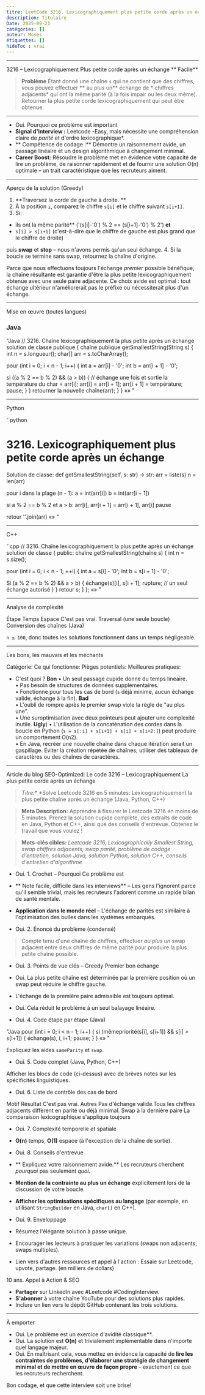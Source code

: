 ```yaml
---
titre: LeetCode 3216. Lexicographiquement plus petite corde après un échange -
description: Titulaire
Date: 2025-09-21
catégories: []
auteur: Moses
étiquettes: []
hideToc : vrai
---
```

---

3216 – Lexicographiquement Plus petite corde après un échange
** Facile**

> **Problème**
> Étant donné une chaîne `s` qui ne contient que des chiffres, vous pouvez effectuer ** au plus un** échange de * chiffres adjacents* qui ont la même parité (à la fois impair ou les deux même).
> Retourner la plus petite corde lexicographiquement qui peut être obtenue.

---

- Oui. Pourquoi ce problème est important
- **Signal d'interview :** Leetcode -Easy, mais nécessite une compréhension claire de *parité* et d'ordre lexicographique*.
- ** Compétence de codage :** Démontre un raisonnement avide, un passage linéaire et un design algorithmique à changement minimal.
- **Career Boost:** Résoudre le problème met en évidence votre capacité de lire un problème, de raisonner rapidement et de fournir une solution O(n) optimale – un trait caractéristique que les recruteurs aiment.

---

Aperçu de la solution (Greedy)

1. **Traversez la corde de gauche à droite. **
2. À la position `i`, comparez le chiffre `s[i]` et le chiffre suivant `s[i+1]`.
3. Si:
* ils ont la même parité** ('(s[i]-'0') % 2 == (s[i+1]-'0') % 2') **et**
* `s[i] > s[i+1]` (c'est-à-dire que le chiffre de gauche est plus grand que le chiffre de droite)

puis **swap** et **stop** – nous n'avons permis qu'un seul échange.
4. Si la boucle se termine sans swap, retournez la chaîne d'origine.

Parce que nous effectuons toujours l'échange *premier* possible bénéfique, la chaîne résultante est garantie d'être la plus petite lexicographiquement obtenue avec une seule paire adjacente. Ce choix avide est optimal : tout échange ultérieur n'améliorerait pas le préfixe ou nécessiterait plus d'un échange.

---

Mise en œuvre (toutes langues)

### Java

"Java
// 3216. Chaîne lexicographiquement la plus petite après un échange
solution de classe publique {
chaîne publique getSmallestString(String s) {
int n = s.longueur();
char[] arr = s.toCharArray();

pour (int i = 0; i < n - 1; i++) {
int a = arr[i] - '0';
int b = arr[i + 1] - '0';

si ((a % 2 == b % 2) && (a > b)) {
// échange une fois et sortie
la température du char = arr[i];
arr[i] = arr[i + 1];
arr[i + 1] = température;
pause;
}
}
retourner la nouvelle chaîne(arr);
}
}
«» "

---

Python

'`python
# 3216. Lexicographiquement plus petite corde après un échange
Solution de classe:
def getSmallestString(self, s: str) -> str:
arr = liste(s)
n = len(arr)

pour i dans la plage (n - 1):
a = int(arr[i])
b = int(arr[i + 1])

si a % 2 == b % 2 et a > b:
arr[i], arr[i + 1] = arr[i + 1], arr[i]
pause

retour ''.join(arr)
«» "

---

C++

'`cpp
// 3216. Chaîne lexicographiquement la plus petite après un échange
solution de classe {
public:
chaîne getSmallestString(chaîne s) {
int n = s.size();

pour (int i = 0; i < n - 1; ++i) {
int a = s[i] - '0';
Int b = s[i + 1] - '0';

Si (a % 2 == b % 2) && a > b) {
échange(s)[i], s[i + 1];
rupture; // un seul échange autorisé
}
}
retour s;
}
};
«» "

---

Analyse de complexité

Étape Temps Espace
C'est pas vrai.
Traversal (une seule boucle)
Conversion des chaînes (Java)

`n ≤ 100`, donc toutes les solutions fonctionnent dans un temps négligeable.

---

Les bons, les mauvais et les méchants

Catégorie: Ce qui fonctionne: Pièges potentiels: Meilleures pratiques:
- C'est quoi ?
**Bon** • Un seul passage cupide donne du temps linéaire. <br>• Pas besoin de structures de données supplémentaires. <br>• Fonctionne pour tous les cas de bord (`s` déjà minime, aucun échange valide, échange à la fin).
**Bad** <br>• L'oubli de rompre après le premier swap viole la règle de "au plus une". <br>• Une suroptimisation avec deux pointeurs peut ajouter une complexité inutile.
**Ugly**) • L'utilisation de la concaténation des cordes dans la boucle en Python (`s = s[:i] + s[i+1] + s[i] + s[i+2:]`) peut produire un comportement O(n2). <br>• En Java, recréer une nouvelle chaîne dans chaque itération serait un gaspillage. Éviter la création répétée de chaînes; utiliser des tableaux de caractères ou des chaînes de caractères.

---

Article du blog SEO-Optimized: Le code 3216 – Lexicographiquement La plus petite corde après un échange

> *Titre:** *Solve Leetcode 3216 en 5 minutes: Lexicographiquement la plus petite chaîne après un échange (Java, Python, C++)

> **Meta Description:** Apprendre à fissurer le Leetcode 3216 en moins de 5 minutes. Prenez la solution cupide complète, des extraits de code en Java, Python et C++, ainsi que des conseils d'entrevue. Obtenez le travail que vous voulez !

> **Mots-clés cibles:** *Leetcode 3216, Lexicographically Smallest String, swap chiffres adjacents, swap parité, problème de codage d'entretien, solution Java, solution Python, solution C++, conseils d'entretien d'algorithme*

- Oui. 1. Crochet – Pourquoi Ce problème est

- ** Note facile, difficile dans les interviews** – Les gens l'ignorent parce qu'il semble trivial, mais les recruteurs l'adorent comme un rapide bilan de santé mentale.
- **Application dans le monde réel** – L'échange de parités est similaire à l'optimisation des bulles dans les systèmes embarqués.

- Oui. 2. Énoncé du problème (condensé)

> Compte tenu d'une chaîne de chiffres, effectuer *au plus un* swap adjacent entre deux chiffres de même parité pour produire la plus petite chaîne possible.

- Oui. 3. Points de vue clés – Greedy Premier bon échange

- Oui. La plus petite chaîne est déterminée par la première position où un swap peut réduire le chiffre gauche.
- L'échange de la première paire admissible est toujours optimal.
- Oui. Cela réduit le problème à un seul balayage linéaire.

- Oui. 4. Code étape par étape (Java)

"Java
pour (int i = 0; i < n - 1; i++) {
si (mêmepriorité(s[i], s[i+1]) && s[i] > s[i+1]) {
échange(s), i, i+1;
pause;
}
}
«» "

Expliquez les aides `sameParity` et `swap`.

- Oui. 5. Code complet (Java, Python, C++)

Afficher les blocs de code (ci-dessus) avec de brèves notes sur les spécificités linguistiques.

- Oui. 6. Liste de contrôle des cas de bord

Motif Résultat
C'est pas vrai.
Autres Pas d'échange valide.Tous les chiffres adjacents diffèrent en parité ou déjà minimal.
Swap à la dernière paire
La comparaison lexicographique s'applique toujours

- Oui. 7. Complexité temporelle et spatiale

- **O(n)** temps, **O(1)** espace (à l'exception de la chaîne de sortie).

- Oui. 8. Conseils d'entrevue

- ** Expliquez votre raisonnement avide.** Les recruteurs cherchent *pourquoi* pas seulement *quoi*.
- **Mention de la contrainte au plus un échange** explicitement lors de la discussion de votre boucle.
- **Afficher les optimisations spécifiques au langage** (par exemple, en utilisant `StringBuilder` en Java, `char[]` en C++).

- Oui. 9. Enveloppage

- Résumez l'élégante solution à passe unique.
- Encourager les lecteurs à pratiquer les variations (swaps non adjacents, swaps multiples).
- Lien vers d'autres ressources et appel à l'action : Essaie sur Leetcode, upvote, partage. (en milliers de dollars)

10 ans. Appel à Action & SEO

- **Partager** sur LinkedIn avec #Leetcode #CodingInterview.
- **S'abonner** à votre chaîne YouTube pour des solutions plus rapides.
- Inclure un lien vers le dépôt GitHub contenant les trois solutions.

---

À emporter

- Oui. Le problème est un exercice d'avidité classique**.
- Oui. La solution est **O(n)** et trivialement implémentable dans n'importe quel langage majeur.
- Oui. En maîtrisant cela, vous mettez en évidence la capacité de **lire les contraintes de problèmes, d'élaborer une stratégie de changement minimal et de mettre en œuvre de façon propre** – exactement ce que les recruteurs recherchent.

Bon codage, et que cette interview soit une brise!